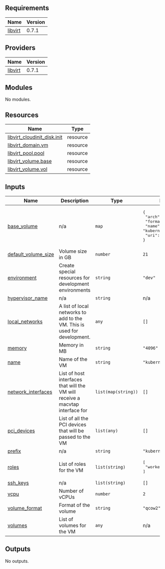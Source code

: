 ## Requirements

| Name | Version |
|------|---------|
| <a name="requirement_libvirt"></a> [libvirt](#requirement\_libvirt) | 0.7.1 |

## Providers

| Name | Version |
|------|---------|
| <a name="provider_libvirt"></a> [libvirt](#provider\_libvirt) | 0.7.1 |

## Modules

No modules.

## Resources

| Name | Type |
|------|------|
| [libvirt_cloudinit_disk.init](https://registry.terraform.io/providers/dmacvicar/libvirt/0.7.1/docs/resources/cloudinit_disk) | resource |
| [libvirt_domain.vm](https://registry.terraform.io/providers/dmacvicar/libvirt/0.7.1/docs/resources/domain) | resource |
| [libvirt_pool.pool](https://registry.terraform.io/providers/dmacvicar/libvirt/0.7.1/docs/resources/pool) | resource |
| [libvirt_volume.base](https://registry.terraform.io/providers/dmacvicar/libvirt/0.7.1/docs/resources/volume) | resource |
| [libvirt_volume.vol](https://registry.terraform.io/providers/dmacvicar/libvirt/0.7.1/docs/resources/volume) | resource |

## Inputs

| Name | Description | Type | Default | Required |
|------|-------------|------|---------|:--------:|
| <a name="input_base_volume"></a> [base\_volume](#input\_base\_volume) | n/a | `map` | <pre>{<br>  "arch": "x86_64",<br>  "format": "qcow2",<br>  "name": "kubernetes-vm",<br>  "uri": "/vms/images"<br>}</pre> | no |
| <a name="input_default_volume_size"></a> [default\_volume\_size](#input\_default\_volume\_size) | Volume size in GB | `number` | `21` | no |
| <a name="input_environment"></a> [environment](#input\_environment) | Create special resources for development environments | `string` | `"dev"` | no |
| <a name="input_hypervisor_name"></a> [hypervisor\_name](#input\_hypervisor\_name) | n/a | `string` | n/a | yes |
| <a name="input_local_networks"></a> [local\_networks](#input\_local\_networks) | A list of local networks to add to the VM. This is used for development. | `any` | `[]` | no |
| <a name="input_memory"></a> [memory](#input\_memory) | Memory in MB | `string` | `"4096"` | no |
| <a name="input_name"></a> [name](#input\_name) | Name of the VM | `string` | `"kubernetes"` | no |
| <a name="input_network_interfaces"></a> [network\_interfaces](#input\_network\_interfaces) | List of host interfaces that will the VM will receive a macvtap interface for | `list(map(string))` | `[]` | no |
| <a name="input_pci_devices"></a> [pci\_devices](#input\_pci\_devices) | List of all the PCI devices that will be passed to the VM | `list(any)` | `[]` | no |
| <a name="input_prefix"></a> [prefix](#input\_prefix) | n/a | `string` | `"kubernetes"` | no |
| <a name="input_roles"></a> [roles](#input\_roles) | List of roles for the VM | `list(string)` | <pre>[<br>  "worker"<br>]</pre> | no |
| <a name="input_ssh_keys"></a> [ssh\_keys](#input\_ssh\_keys) | n/a | `list(string)` | `[]` | no |
| <a name="input_vcpu"></a> [vcpu](#input\_vcpu) | Number of vCPUs | `number` | `2` | no |
| <a name="input_volume_format"></a> [volume\_format](#input\_volume\_format) | Format of the volume | `string` | `"qcow2"` | no |
| <a name="input_volumes"></a> [volumes](#input\_volumes) | List of volumes for the VM | `any` | n/a | yes |

## Outputs

No outputs.
